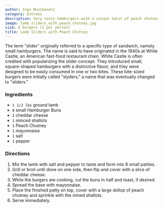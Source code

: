 ```yaml
---
author: Ingo Muschenetz
category: Entrees
description: Very tasty hamburgers with a unique twist of peach chutney.
image: lamb_sliders_with_peach_chutney.jpg
size: 8 burgers (2 per person)
title: Lamb Sliders with Peach Chutney
---
```


The term "slider" originally referred to a specific type of sandwich, namely small hamburgers. The name is said to have originated in the 1940s at White Castle, an American fast-food restaurant chain. White Castle is often credited with popularizing the slider concept. They introduced small, square-shaped hamburgers with a distinctive flavor, and they were designed to be easily consumed in one or two bites. These bite-sized burgers were initially called "slyders," a name that was eventually changed to "sliders."

### Ingredients

* `1 1/2 lbs` ground lamb
* `8` small Hamburger Buns
* `1` cheddar cheese
* `1` minced shallots
* `1` Peach Chutney
* `1` mayonnaise
* `1` salt
* `1` pepper

### Directions

1. Mix the lamb with salt and pepper to taste and form into 8 small patties. 
2. Grill or broil until done on one side, then flip and cover with a slice of cheddar cheese.
3. While the burgers are cooking, cut the buns in half and toast, if desired. 
4. Spread the base with mayonnaise. 
5. Place the finished patty on top, cover with a large dollop of peach chutney and sprinkle with the mined shallots. 
6. Serve immediately.